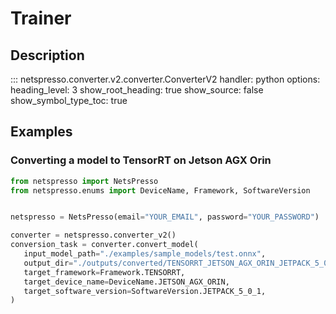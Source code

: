# Trainer

## Description

::: netspresso.converter.v2.converter.ConverterV2
    handler: python
    options:
      heading_level: 3
      show_root_heading: true
      show_source: false
      show_symbol_type_toc: true

## Examples

### Converting a model to TensorRT on Jetson AGX Orin

```python
from netspresso import NetsPresso
from netspresso.enums import DeviceName, Framework, SoftwareVersion


netspresso = NetsPresso(email="YOUR_EMAIL", password="YOUR_PASSWORD")

converter = netspresso.converter_v2()
conversion_task = converter.convert_model(
   input_model_path="./examples/sample_models/test.onnx",
   output_dir="./outputs/converted/TENSORRT_JETSON_AGX_ORIN_JETPACK_5_0_1",
   target_framework=Framework.TENSORRT,
   target_device_name=DeviceName.JETSON_AGX_ORIN,
   target_software_version=SoftwareVersion.JETPACK_5_0_1,
)
```
